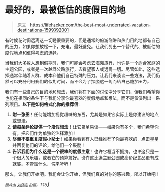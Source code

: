 # 最好的，最被低估的度假目的地

> 原文：<https://lifehacker.com/the-best-most-underrated-vacation-destinations-1599392001>

有时候花时间远离这一切是很重要的，但是通常的旅游陷阱和热门目的地都有自己的压力，如果你想放松一下，充电，最好避免。让我们列出一个替代的、被低估的度假地点和值得考虑的选择。



当我们大多数人想到假期时，我们可能会考虑去海滩旅行，也许是一个适合家庭的主题公园，或者是一次越野公路旅行，去看望家人或远离一切。尽管如此，这些选择通常伴随着人群、成本和他们自己特殊的压力。让我们来谈谈一些方法，我们仍然可以充分利用我们的假期时间，而不会为了摆脱这一切而给自己施加压力。

我们有一些自己的目的地和想法，我们将在下面的讨论中分享它们，但我们希望你也能在相同的条件下与我们分享你最喜欢的度假地点和想法，而不是仅仅列出一系列项目。**以下是如何格式化你的推荐信**:

1.  **附一张图**！任何能增加视觉趣味的东西，尤其是如果它实际上是你建议的地点或想法。
2.  **请每条评论提供一个度假想法**！让它简单易读——如果你有多个，我们希望你有，把它们作为单独的注释添加！
3.  **尽量不要重复度假小贴士**！如果你看到有人已经推荐了你最喜欢的，点击星星并回复他们的评论，给他们一个鼓励！
4.  **告诉我们为什么这是一个很棒的度假主意**！也许它相当不拥挤。也许这只是一个很大的乐趣，或者它的预算友好。也许这比逛主题公园或高价纪念品更有成就感。不管是什么，说来听听！

那么，让我们开始吧。我们会让你开始，但我们真的对你的感兴趣，所以开始吧！

*<small>照片由</small>* [*<small>刘伟东</small>*](https://www.flickr.com/photos/kwl/3875936992/) *<small>拍摄。</small>T15】*